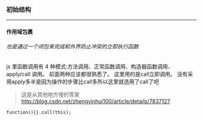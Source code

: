### 初始结构
***
#### 作用域包裹 
###### 也是通过一个闭包来完成和外界防止冲突的立即执行函数
js 里函数调用有 4 种模式:方法调用、正常函数调用、构造器函数调用、apply/call 调用。
前面两种应该都很熟悉了。
这里用的是call立即调用。
没有采用apply多半是因为操作的步骤比call多所以这里就选用了call了吧
> 这是从其他地方搜的答案
http://blog.csdn.net/zhengyinhui100/article/details/7837127
```
function(){}.call(this);
```




